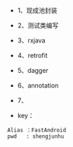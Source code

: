 * 1、现成池封装
* 2、测试类编写
* 3、rxjava
* 4、retrofit
* 5、dagger
* 6、annotation
* 7、

* key：
```
Alias ：FastAndroid
pwd   : shengjunhu
```
